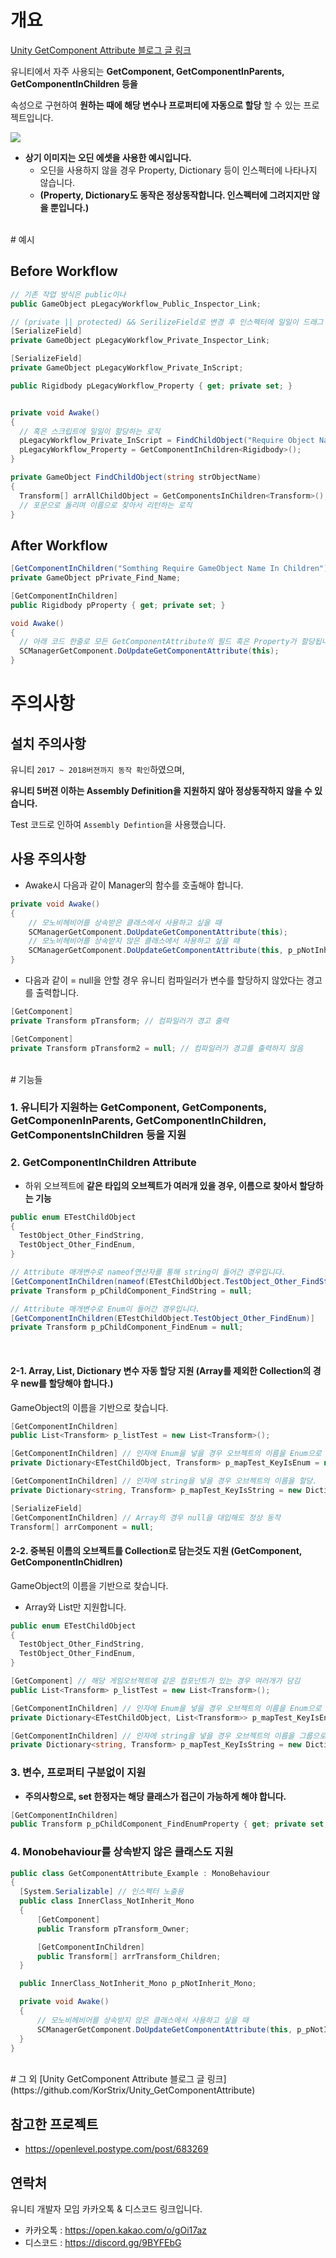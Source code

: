 # 개요

[Unity GetComponent Attribute 블로그 글 링크](https://github.com/KorStrix/Unity_GetComponentAttribute)

유니티에서 자주 사용되는 **GetComponent, GetComponentInParents, GetComponentInChildren 등을**

속성으로 구현하여 **원하는 때에 해당 변수나 프로퍼티에 자동으로 할당** 할 수 있는 프로젝트입니다.

![](https://github.com/KorStrix/Unity_GetComponentAttribute/blob/master/Images_ForGhithub/Preview.gif?raw=true)

- **상기 이미지는 오딘 에셋을 사용한 예시입니다.**
  - 오딘을 사용하지 않을 경우 Property, Dictionary 등이 인스펙터에 나타나지 않습니다.
  - **(Property, Dictionary도 동작은 정상동작합니다. 인스펙터에 그려지지만 않을 뿐입니다.)**

<br>
# 예시

## Before Workflow
```csharp
// 기존 작업 방식은 public이나
public GameObject pLegacyWorkflow_Public_Inspector_Link;

// (private || protected) && SerilizeField로 변경 후 인스펙터에 일일이 드래그 & 드랍방식
[SerializeField]
private GameObject pLegacyWorkflow_Private_Inspector_Link;

[SerializeField]
private GameObject pLegacyWorkflow_Private_InScript;

public Rigidbody pLegacyWorkflow_Property { get; private set; }


private void Awake()
{
  // 혹은 스크립트에 일일이 할당하는 로직
  pLegacyWorkflow_Private_InScript = FindChildObject("Require Object Name");
  pLegacyWorkflow_Property = GetComponentInChildren<Rigidbody>();
}

private GameObject FindChildObject(string strObjectName)
{
  Transform[] arrAllChildObject = GetComponentsInChildren<Transform>();
  // 포문으로 돌리며 이름으로 찾아서 리턴하는 로직
}
```

## After Workflow

```csharp
[GetComponentInChildren("Somthing Require GameObject Name In Children")]
private GameObject pPrivate_Find_Name;

[GetComponentInChildren]
public Rigidbody pProperty { get; private set; }

void Awake()
{
  // 아래 코드 한줄로 모든 GetComponentAttribute의 필드 혹은 Property가 할당됩니다.
  SCManagerGetComponent.DoUpdateGetComponentAttribute(this);
}
```

# 주의사항
## 설치 주의사항
유니티 `2017 ~ 2018버젼까지 동작 확인`하였으며,

**유니티 5버젼 이하는 Assembly Definition을 지원하지 않아 정상동작하지 않을 수 있습니다.**

Test 코드로 인하여 ``Assembly Defintion``을 사용했습니다.

## 사용 주의사항
- Awake시 다음과 같이 Manager의 함수를 호출해야 합니다.

```csharp
private void Awake()
{
    // 모노비헤비어를 상속받은 클래스에서 사용하고 싶을 때
    SCManagerGetComponent.DoUpdateGetComponentAttribute(this);
    // 모노비헤비어를 상속받지 않은 클래스에서 사용하고 싶을 때
    SCManagerGetComponent.DoUpdateGetComponentAttribute(this, p_pNotInherit_Mono);
}
```
- 다음과 같이 = null을 안할 경우 유니티 컴파일러가 변수를 할당하지 않았다는 경고를 출력합니다.

```csharp
[GetComponent]
private Transform pTransform; // 컴파일러가 경고 출력

[GetComponent]
private Transform pTransform2 = null; // 컴파일러가 경고를 출력하지 않음
```

<br>
# 기능들

### 1. 유니티가 지원하는 GetComponent, GetComponents, GetComponenInParents, GetComponentInChildren, GetComponentsInChildren 등을 지원

### 2. GetComponentInChildren Attribute
- 하위 오브젝트에 **같은 타입의 오브젝트가 여러개 있을 경우, 이름으로 찾아서 할당하는 기능**

```csharp
public enum ETestChildObject
{
  TestObject_Other_FindString,
  TestObject_Other_FindEnum,
}

// Attribute 매개변수로 nameof연산자를 통해 string이 들어간 경우입니다.
[GetComponentInChildren(nameof(ETestChildObject.TestObject_Other_FindString))]
private Transform p_pChildComponent_FindString = null;

// Attribute 매개변수로 Enum이 들어간 경우입니다.
[GetComponentInChildren(ETestChildObject.TestObject_Other_FindEnum)]
private Transform p_pChildComponent_FindEnum = null;
```
<br>

#### 2-1. Array, List, Dictionary 변수 자동 할당 지원 **(Array를 제외한 Collection의 경우 new를 할당해야 합니다.)**

GameObject의 이름을 기반으로 찾습니다.

```csharp
[GetComponentInChildren]
public List<Transform> p_listTest = new List<Transform>();

[GetComponentInChildren] // 인자에 Enum을 넣을 경우 오브젝트의 이름을 Enum으로 파싱하여 할당.
private Dictionary<ETestChildObject, Transform> p_mapTest_KeyIsEnum = new Dictionary<ETestChildObject, Transform>();

[GetComponentInChildren] // 인자에 string을 넣을 경우 오브젝트의 이름을 할당.
private Dictionary<string, Transform> p_mapTest_KeyIsString = new Dictionary<string, Transform>();

[SerializeField]
[GetComponentInChildren] // Array의 경우 null을 대입해도 정상 동작
Transform[] arrComponent = null;
```

#### 2-2. 중복된 이름의 오브젝트를 Collection로 담는것도 지원 (GetComponent, GetComponentInChidlren)

GameObject의 이름을 기반으로 찾습니다.
- Array와 List만 지원합니다.

```csharp
public enum ETestChildObject
{
  TestObject_Other_FindString,
  TestObject_Other_FindEnum,
}

[GetComponent] // 해당 게임오브젝트에 같은 컴포넌트가 있는 경우 여러개가 담김
public List<Transform> p_listTest = new List<Transform>();

[GetComponentInChildren] // 인자에 Enum을 넣을 경우 오브젝트의 이름을 Enum으로 파싱하여 Enum을 그룹으로 할당.
private Dictionary<ETestChildObject, List<Transform>> p_mapTest_KeyIsEnum = new Dictionary<ETestChildObject, List<Transform>>();

[GetComponentInChildren] // 인자에 string을 넣을 경우 오브젝트의 이름을 그룹으로 할당.
private Dictionary<string, Transform> p_mapTest_KeyIsString = new Dictionary<string, Transform>();

```

### 3. 변수, 프로퍼티 구분없이 지원
- **주의사항으로, set 한정자는 해당 클래스가 접근이 가능하게 해야 합니다.**

```csharp
[GetComponentInChildren]
public Transform p_pChildComponent_FindEnumProperty { get; private set; }
```

### 4. Monobehaviour를 상속받지 않은 클래스도 지원
```csharp
public class GetComponentAttribute_Example : MonoBehaviour
{
  [System.Serializable] // 인스펙터 노출용
  public class InnerClass_NotInherit_Mono
  {
      [GetComponent]
      public Transform pTransform_Owner;

      [GetComponentInChildren]
      public Transform[] arrTransform_Children;
  }

  public InnerClass_NotInherit_Mono p_pNotInherit_Mono;

  private void Awake()
  {
      // 모노비헤비어를 상속받지 않은 클래스에서 사용하고 싶을 때
      SCManagerGetComponent.DoUpdateGetComponentAttribute(this, p_pNotInherit_Mono);
  }
}
```

<br>
# 그 외
[Unity GetComponent Attribute 블로그 글 링크](https://github.com/KorStrix/Unity_GetComponentAttribute)

## 참고한 프로젝트
- https://openlevel.postype.com/post/683269

## 연락처
유니티 개발자 모임 카카오톡 & 디스코드 링크입니다.

- 카카오톡 : https://open.kakao.com/o/gOi17az
- 디스코드 : https://discord.gg/9BYFEbG
